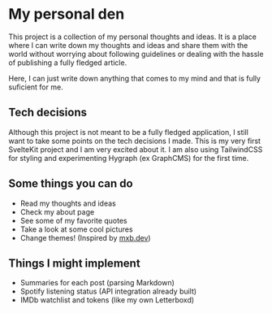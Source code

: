# My personal den

This project is a collection of my personal thoughts and ideas. It is a place where I can write down my thoughts and ideas and share them with the world without worrying about following guidelines or dealing with the hassle of publishing a fully fledged article.

Here, I can just write down anything that comes to my mind and that is fully suficient for me.

## Tech decisions

Although this project is not meant to be a fully fledged application, I still want to take some points on the tech decisions I made. This is my very first SvelteKit project and I am very excited about it. I am also using TailwindCSS for styling and experimenting Hygraph (ex GraphCMS) for the first time.

## Some things you can do

- Read my thoughts and ideas
- Check my about page
- See some of my favorite quotes
- Take a look at some cool pictures
- Change themes! (Inspired by [mxb.dev](https://mxb.dev))

## Things I might implement

- Summaries for each post (parsing Markdown)
- Spotify listening status (API integration already built)
- IMDb watchlist and tokens (like my own Letterboxd)

